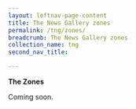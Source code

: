 ```yaml
---
layout: leftnav-page-content
title: The News Gallery zones
permalink: /tng/zones/
breadcrumb: The News Gallery zones
collection_name: tng
second_nav_title: 

---
```


**The Zones** 

Coming soon.
